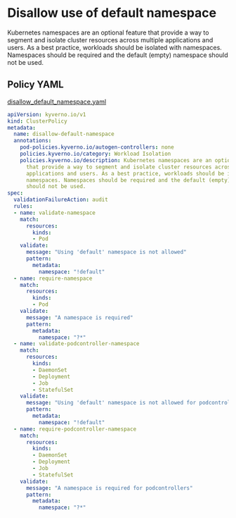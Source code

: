 # Disallow use of default namespace

Kubernetes namespaces are an optional feature that provide a way to segment and isolate cluster resources across multiple applications and users. As a best practice, workloads should be isolated with namespaces. Namespaces should be required and the default (empty) namespace should not be used.

## Policy YAML 

[disallow_default_namespace.yaml](best_practices/disallow_default_namespace.yaml) 

````yaml
apiVersion: kyverno.io/v1
kind: ClusterPolicy
metadata:
  name: disallow-default-namespace
  annotations:
    pod-policies.kyverno.io/autogen-controllers: none	
    policies.kyverno.io/category: Workload Isolation
    policies.kyverno.io/description: Kubernetes namespaces are an optional feature 
      that provide a way to segment and isolate cluster resources across multiple 
      applications and users. As a best practice, workloads should be isolated with 
      namespaces. Namespaces should be required and the default (empty) namespace 
      should not be used.
spec:
  validationFailureAction: audit
  rules:
  - name: validate-namespace
    match:
      resources:
        kinds:
        - Pod
    validate:
      message: "Using 'default' namespace is not allowed"
      pattern:
        metadata:
          namespace: "!default"
  - name: require-namespace
    match:
      resources:
        kinds:
        - Pod
    validate:
      message: "A namespace is required"
      pattern:
        metadata:
          namespace: "?*"
  - name: validate-podcontroller-namespace
    match:
      resources:
        kinds:
        - DaemonSet
        - Deployment
        - Job
        - StatefulSet
    validate:
      message: "Using 'default' namespace is not allowed for podcontrollers"
      pattern:
        metadata:
          namespace: "!default"
  - name: require-podcontroller-namespace
    match:
      resources:
        kinds:
        - DaemonSet
        - Deployment
        - Job
        - StatefulSet
    validate:
      message: "A namespace is required for podcontrollers"
      pattern:
        metadata:
          namespace: "?*"
````
